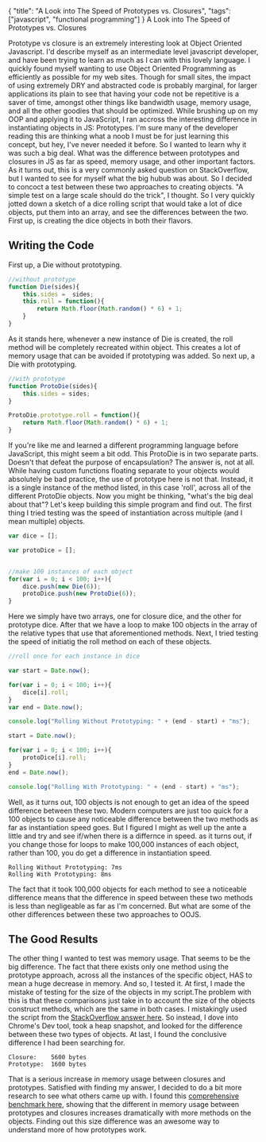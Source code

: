 <meta>
    {
        "title": "A Look into The Speed of Prototypes vs. Closures",
        "tags": ["javascript", "functional programming"]
    }
</meta


# A Look into The Speed of Prototypes vs. Closures

Prototype vs closure is an extremely interesting look at Object Oriented Javascript. I'd describe myself as an intermediate level javascript developer, and have been trying to learn as much as I can with this lovely language. I quickly found myself wanting to use Object Oriented Programming as efficiently as possible for my web sites. Though for small sites, the impact of using extremely DRY and abstracted code is probably marginal, for larger applications its plain to see that having your code not be repetitive is a saver of time, amongst other things like bandwidth usage, memory usage, and all the other goodies that should be optimized. While brushing up on my OOP and applying it to JavaScript, I ran accross the interesting difference in instantiating objects in JS: Prototypes. I'm sure many of the developer reading this are thinking what a noob I must be for just learning this concept, but hey, I've never needed it before. So I wanted to learn why it was such a big deal. What was the difference between prototypes and closures in JS as far as speed, memory usage, and other important factors. As it turns out, this is a very commonly asked question on StackOverflow, but I wanted to see for myself what the big hubub was about. So I decided to concoct a test between these two approaches to creating objects. "A simple test on a large scale should do the trick", I thought. So I very quickly jotted down a sketch of a dice rolling script that would take a lot of dice objects, put them into an array, and see the differences between the two. First up, is creating the dice objects in both their flavors.

## Writing the Code

First up, a Die without prototyping.
```javascript
//without prototype
function Die(sides){
    this.sides =  sides;
    this.roll = function(){
        return Math.floor(Math.random() * 6) + 1;
    }
}
```

As it stands here, whenever a new instance of Die is created, the roll method will be completely recreated within object. This creates a lot of memory usage that can be avoided if prototyping was added. So next up, a Die with prototyping.
```javascript
//with prototype
function ProtoDie(sides){
    this.sides = sides;
}

ProtoDie.prototype.roll = function(){
    return Math.floor(Math.random() * 6) + 1;
}
```

If you're like me and learned a different programming language before JavaScript, this might seem a bit odd. This ProtoDie is in two separate parts. Doesn't that defeat the purpose of encapsulation? The answer is, not at all. While having custom functions floating separate to your objects would absolutely be bad practice, the use of prototype here is not that. Instead, it is a single instance of the method listed, in this case 'roll', across all of the different ProtoDie objects. Now you might be thinking, "what's the big deal about that"? Let's keep building this simple program and find out. The first thing I tried testing was the speed of instantiation across multiple (and I mean multiple) objects.
```javascript
var dice = [];

var protoDice = [];


//make 100 instances of each object
for(var i = 0; i < 100; i++){
    dice.push(new Die(6));
    protoDice.push(new ProtoDie(6));
}
```

Here we simply have two arrays, one for closure dice, and the other for prototype dice. After that we have a loop to make 100 objects in the array of the relative types that use that aforementioned methods. Next, I tried testing the speed of initiatig the roll method on each of these objects.
```javascript
//roll once for each instance in dice

var start = Date.now();

for(var i = 0; i < 100; i++){
    dice[i].roll;
}
var end = Date.now();

console.log("Rolling Without Prototyping: " + (end - start) + "ms");

start = Date.now();

for(var i = 0; i < 100; i++){
    protoDice[i].roll;
}
end = Date.now();

console.log("Rolling With Prototyping: " + (end - start) + "ms");
```

Well, as it turns out, 100 objects is not enough to get an idea of the speed difference between these two. Modern computers are just too quick for a 100 objects to cause any noticeable difference between the two methods as far as instantiation speed goes. But I figured I might as well up the ante a little and try and see if/when there is a differnce in speed. as it turns out, if you change those for loops to make 100,000 instances of each object, rather than 100, you do get a difference in instantiation speed.
```
Rolling Without Prototyping: 7ms
Rolling With Prototyping: 8ms
```

The fact that it took 100,000 objects for each method to see a noticeable difference means that the difference in speed between these two methods is less than negligeable as far as I'm concerned. But what are some of the other differences between these two approaches to OOJS.

## The Good Results

The other thing I wanted to test was memory usage. That seems to be the big difference. The fact that there exists only one method using the prototype approach, across all the instances of the specific object, HAS to mean a huge decrease in memory. And so, I tested it. At first, I made the mistake of testing for the size of the objects in my script.The problem with this is that these comparisons just take in to account the size of the objects construct methods, which are the same in both cases. I mistakingly used the script from the [StackOverflow answer here](http://stackoverflow.com/questions/1248302/javascript-object-size).
So instead, I dove into Chrome's Dev tool, took a heap snapshot, and looked for the difference between these two types of objects. At last, I found the conclusive difference I had been searching for.

```
Closure: 	5600 bytes
Prototype: 	1600 bytes
```

That is a serious increase in memory usage between closures and prototypes. Satisfied with finding my answer, I decided to do a bit more research to see what others came up with. I found this [comprehensive benchmark here](https://github.com/podefr/benchmarks/blob/master/proto-vs-closure-memory/closure.js), showing that the different in memory usage between prototypes and closures increases dramatically with more methods on the objects. Finding out this size difference was an awesome way to understand more of how prototypes work.
